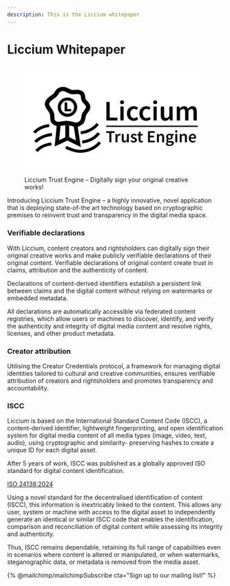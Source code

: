 ```yaml
---
description: This is the Liccium whitepaper
---
```


# Liccium Whitepaper

<figure><img src=".gitbook/assets/Liccium-Trust-Engine.png" alt=""><figcaption><p>Liccium Trust Engine – Digitally sign your original creative works!</p></figcaption></figure>

Introducing Liccium Trust Engine – a highly innovative, novel application that is deploying state-of-the art technology based on cryptographic premises to reinvent trust and transparency in the digital media space.

### Verifiable declarations

With Liccium, content creators and rightsholders can digitally sign their original creative works and make publicly verifiable declarations of their original content. Verifiable declarations of original content create trust in claims, attribution and the authenticity of content.

Declarations of content-derived identifiers establish a persistent link between claims and the digital content without relying on watermarks or embedded metadata.

All declarations are automatically accessible via federated content registries, which allow users or machines to discover, identify, and verify the authenticity and integrity of digital media content and resolve rights, licenses, and other product metadata.

### Creator attribution

Utilising the Creator Credentials protocol, a framework for managing digital identities tailored to cultural and creative communities, ensures verifiable attribution of creators and rightsholders and promotes transparency and accountability.

### ISCC

Liccium is based on the International Standard Content Code (ISCC), a content-derived identifier, lightweight fingerprinting, and open identification system for digital media content of all media types (image, video, text, audio),  using cryptographic and similarity- preserving hashes to create a unique ID for each digital asset.&#x20;

After 5 years of work, ISCC was published as a globally approved ISO standard for digital content identification.&#x20;

[ISO 24138:2024](https://www.iso.org/standard/77899.html)

Using a novel standard for the decentralised identification of content (ISCC), this information is inextricably linked to the content. This allows any user, system or machine with access to the digital asset to independently generate an identical or similar ISCC code that enables the identification, comparison and reconciliation of digital content while assessing its integrity and authenticity.&#x20;

Thus, ISCC remains dependable, retaining its full range of capabilities even in scenarios where content is altered or manipulated, or when watermarks, steganographic data, or metadata is removed from the media asset.



{% @mailchimp/mailchimpSubscribe cta="Sign up to our mailing list!" %}
